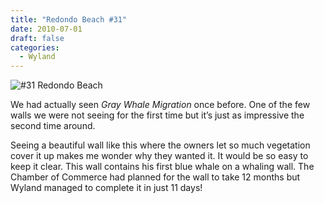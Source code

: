 ```yaml
---
title: "Redondo Beach #31"
date: 2010-07-01
draft: false
categories:
  - Wyland
---
```

![#31 Redondo Beach](../images/31-redondobeach.jpg)

We had actually seen _Gray Whale Migration_ once before. One of the few walls we were not seeing for the first time but it’s just as impressive the second time around.

Seeing a beautiful wall like this where the owners let so much vegetation cover it up makes me wonder why they wanted it. It would be so easy to keep it clear. This wall contains his first blue whale on a whaling wall. The Chamber of Commerce had planned for the wall to take 12 months but Wyland managed to complete it in just 11 days!